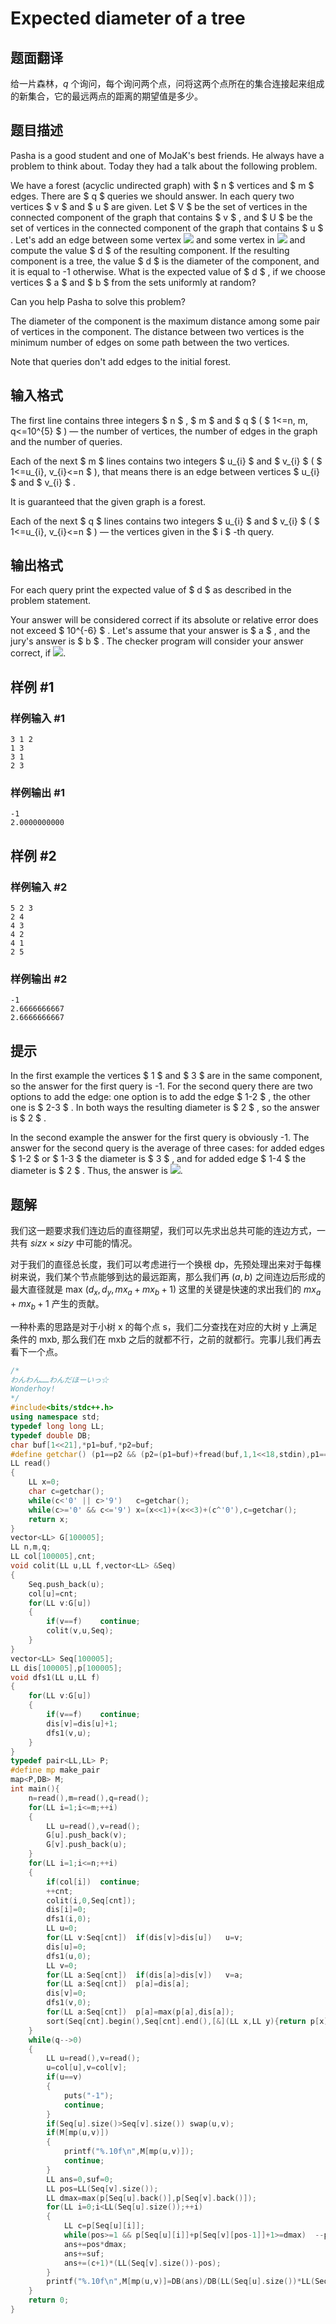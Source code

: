 # Expected diameter of a tree

## 题面翻译

给一片森林，$q$ 个询问，每个询问两个点，问将这两个点所在的集合连接起来组成的新集合，它的最远两点的距离的期望值是多少。

## 题目描述

Pasha is a good student and one of MoJaK's best friends. He always have a problem to think about. Today they had a talk about the following problem.

We have a forest (acyclic undirected graph) with $ n $ vertices and $ m $ edges. There are $ q $ queries we should answer. In each query two vertices $ v $ and $ u $ are given. Let $ V $ be the set of vertices in the connected component of the graph that contains $ v $ , and $ U $ be the set of vertices in the connected component of the graph that contains $ u $ . Let's add an edge between some vertex ![](https://cdn.luogu.com.cn/upload/vjudge_pic/CF804D/8ef01bdc02f37e886781700f62479c92154da008.png) and some vertex in ![](https://cdn.luogu.com.cn/upload/vjudge_pic/CF804D/0479fe8afb5e9211cdac4c2d711ca0b8e2ad6e82.png) and compute the value $ d $ of the resulting component. If the resulting component is a tree, the value $ d $ is the diameter of the component, and it is equal to -1 otherwise. What is the expected value of $ d $ , if we choose vertices $ a $ and $ b $ from the sets uniformly at random?

Can you help Pasha to solve this problem?

The diameter of the component is the maximum distance among some pair of vertices in the component. The distance between two vertices is the minimum number of edges on some path between the two vertices.

Note that queries don't add edges to the initial forest.

## 输入格式

The first line contains three integers $ n $ , $ m $ and $ q $ ( $ 1<=n, m, q<=10^{5} $ ) — the number of vertices, the number of edges in the graph and the number of queries.

Each of the next $ m $ lines contains two integers $ u_{i} $ and $ v_{i} $ ( $ 1<=u_{i}, v_{i}<=n $ ), that means there is an edge between vertices $ u_{i} $ and $ v_{i} $ .

It is guaranteed that the given graph is a forest.

Each of the next $ q $ lines contains two integers $ u_{i} $ and $ v_{i} $ ( $ 1<=u_{i}, v_{i}<=n $ ) — the vertices given in the $ i $ -th query.

## 输出格式

For each query print the expected value of $ d $ as described in the problem statement.

Your answer will be considered correct if its absolute or relative error does not exceed $ 10^{-6} $ . Let's assume that your answer is $ a $ , and the jury's answer is $ b $ . The checker program will consider your answer correct, if ![](https://cdn.luogu.com.cn/upload/vjudge_pic/CF804D/259203790d90e969d73ec841bd0673c1e8e7d69a.png).

## 样例 #1

### 样例输入 #1

```
3 1 2
1 3
3 1
2 3
```

### 样例输出 #1

```
-1
2.0000000000
```

## 样例 #2

### 样例输入 #2

```
5 2 3
2 4
4 3
4 2
4 1
2 5
```

### 样例输出 #2

```
-1
2.6666666667
2.6666666667
```

## 提示

In the first example the vertices $ 1 $ and $ 3 $ are in the same component, so the answer for the first query is -1. For the second query there are two options to add the edge: one option is to add the edge $ 1-2 $ , the other one is $ 2-3 $ . In both ways the resulting diameter is $ 2 $ , so the answer is $ 2 $ .

In the second example the answer for the first query is obviously -1. The answer for the second query is the average of three cases: for added edges $ 1-2 $ or $ 1-3 $ the diameter is $ 3 $ , and for added edge $ 1-4 $ the diameter is $ 2 $ . Thus, the answer is ![](https://cdn.luogu.com.cn/upload/vjudge_pic/CF804D/80f05d9f9a5abbad800eeb11e2f309500aaccabe.png).


## 题解
我们这一题要求我们连边后的直径期望，我们可以先求出总共可能的连边方式，一共有 $sizx\times sizy$ 中可能的情况。

对于我们的直径总长度，我们可以考虑进行一个换根 dp，先预处理出来对于每棵树来说，我们某个节点能够到达的最远距离，那么我们再 $(a,b)$ 之间连边后形成的最大直径就是 max $(d_{x},d_{y},mx_{a}+mx_{b}+1)$ 这里的关键是快速的求出我们的 $mx_{a}+mx_{b}+1$ 产生的贡献。

一种朴素的思路是对于小树 x 的每个点 s，我们二分查找在对应的大树 y 上满足条件的 mxb, 那么我们在 mxb 之后的就都不行，之前的就都行。完事儿我们再去看下一个点。

```cpp
/*
わんわん……わんだほーいっ☆
Wonderhoy!
*/
#include<bits/stdc++.h>
using namespace std;
typedef long long LL;
typedef double DB;
char buf[1<<21],*p1=buf,*p2=buf;
#define getchar() (p1==p2 && (p2=(p1=buf)+fread(buf,1,1<<18,stdin),p1==p2)?EOF:*p1++)
LL read()
{
	LL x=0;
	char c=getchar();
	while(c<'0' || c>'9')	c=getchar();
	while(c>='0' && c<='9')	x=(x<<1)+(x<<3)+(c^'0'),c=getchar();
	return x;
}
vector<LL> G[100005];
LL n,m,q;
LL col[100005],cnt;
void colit(LL u,LL f,vector<LL> &Seq)
{
	Seq.push_back(u);
	col[u]=cnt;
	for(LL v:G[u])
	{
		if(v==f)	continue;
		colit(v,u,Seq);
	}
}
vector<LL> Seq[100005];
LL dis[100005],p[100005];
void dfs1(LL u,LL f)
{
	for(LL v:G[u])
	{
		if(v==f)	continue;
		dis[v]=dis[u]+1;
		dfs1(v,u);
	}
}
typedef pair<LL,LL> P;
#define mp make_pair
map<P,DB> M;
int main(){
	n=read(),m=read(),q=read();
	for(LL i=1;i<=m;++i)
	{
		LL u=read(),v=read();
		G[u].push_back(v);
		G[v].push_back(u);
	}
	for(LL i=1;i<=n;++i)
	{
		if(col[i])	continue;
		++cnt;
		colit(i,0,Seq[cnt]);
		dis[i]=0;
		dfs1(i,0);
		LL u=0;
		for(LL v:Seq[cnt])	if(dis[v]>dis[u])	u=v;
		dis[u]=0;
		dfs1(u,0);
		LL v=0;
		for(LL a:Seq[cnt])	if(dis[a]>dis[v])	v=a;
		for(LL a:Seq[cnt])	p[a]=dis[a];
		dis[v]=0;
		dfs1(v,0);
		for(LL a:Seq[cnt])	p[a]=max(p[a],dis[a]);
		sort(Seq[cnt].begin(),Seq[cnt].end(),[&](LL x,LL y){return p[x]<p[y];});
	}
	while(q-->0)
	{
		LL u=read(),v=read();
		u=col[u],v=col[v];
		if(u==v)
		{
			puts("-1");
			continue;
		}
		if(Seq[u].size()>Seq[v].size())	swap(u,v);
		if(M[mp(u,v)])
		{
			printf("%.10f\n",M[mp(u,v)]);
			continue;
		}
		LL ans=0,suf=0;
		LL pos=LL(Seq[v].size());
		LL dmax=max(p[Seq[u].back()],p[Seq[v].back()]);
		for(LL i=0;i<LL(Seq[u].size());++i)
		{
			LL c=p[Seq[u][i]];
			while(pos>=1 && p[Seq[u][i]]+p[Seq[v][pos-1]]+1>=dmax)	--pos,suf+=p[Seq[v][pos]];
			ans+=pos*dmax;
			ans+=suf;
			ans+=(c+1)*(LL(Seq[v].size())-pos);
		}
		printf("%.10f\n",M[mp(u,v)]=DB(ans)/DB(LL(Seq[u].size())*LL(Seq[v].size())));
	}
	return 0;
}